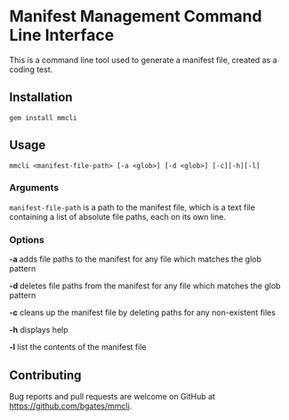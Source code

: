 # Manifest Management Command Line Interface

This is a command line tool used to generate a manifest file, created as a coding test.

## Installation

`gem install mmcli`

## Usage

`mmcli <manifest-file-path> [-a <glob>] [-d <glob>] [-c][-h][-l]`

### Arguments

`manifest-file-path` is a path to the manifest file, which is a text file containing a list of absolute file paths, each on its own line.

### Options

**-a <glob>** adds file paths to the manifest for any file which matches the glob pattern

**-d <glob>** deletes file paths from the manifest for any file which matches the glob pattern

**-c** cleans up the manifest file by deleting paths for any non-existent files

**-h** displays help

**-l** list the contents of the manifest file

## Contributing

Bug reports and pull requests are welcome on GitHub at https://github.com/bgates/mmcli.

